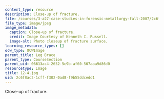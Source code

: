 ```yaml
---
content_type: resource
description: Close-up of fracture.
file: /courses/3-a27-case-studies-in-forensic-metallurgy-fall-2007/2c6f8ac21cfff3020ad8f9b55ddcedd1_12-4.jpg
file_type: image/jpeg
image_metadata:
  caption: Close-up of fracture.
  credit: Image Courtesy of Kenneth C. Russell.
  image-alt: Photo closeup of fracture surface.
learning_resource_types: []
ocw_type: OCWImage
parent_title: Leg Brace
parent_type: CourseSection
parent_uid: 06613ac4-2652-5c9b-af60-567aaa9d86d0
resourcetype: Image
title: 12-4.jpg
uid: 2c6f8ac2-1cff-f302-0ad8-f9b55ddcedd1
---
```

Close-up of fracture.

